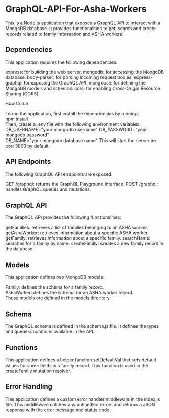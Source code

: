 # GraphQL-API-For-Asha-Workers
This is a Node.js application that exposes a GraphQL API to interact with a MongoDB database. It provides functionalities to get, search and create records related to family information and ASHA workers.

## Dependencies

This application requires the following dependencies:

express: for building the web server.
mongodb: for accessing the MongoDB database.
body-parser: for parsing incoming request bodies.
express-graphql: for exposing the GraphQL API.
mongoose: for defining the MongoDB models and schemas.
cors: for enabling Cross-Origin Resource Sharing (CORS).

How to run

To run the application, first install the dependencies by running:  
npm install  
Then, create a .env file with the following environment variables:  
DB_USERNAME="your mongodb username" 
DB_PASSWORD="your mongodb password"  
DB_NAME="your mongodb database name" 
This will start the server on port 3000 by default.

## API Endpoints

The following GraphQL API endpoints are exposed:

GET /graphql: returns the GraphQL Playground interface.
POST /graphql: handles GraphQL queries and mutations.

## GraphQL API

The GraphQL API provides the following functionalities:

getFamilies: retrieves a list of families belonging to an ASHA worker.
getAshaWorker: retrieves information about a specific ASHA worker.
getFamily: retrieves information about a specific family.
searchName: searches for a family by name.
createFamily: creates a new family record in the database.

## Models

This application defines two MongoDB models:  

Family: defines the schema for a family record.  
AshaWorker: defines the schema for an ASHA worker record.  
These models are defined in the models directory.  

## Schema

The GraphQL schema is defined in the schema.js file. It defines the types and queries/mutations available in the API.

## Functions

This application defines a helper function setDefaultVal that sets default values for some fields in a family record. This function is used in the createFamily mutation resolver.  

## Error Handling

This application defines a custom error handler middleware in the index.js file. This middleware catches any unhandled errors and returns a JSON response with the error message and status code.


